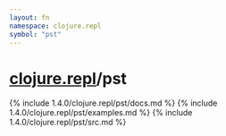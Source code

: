 ```yaml
---
layout: fn
namespace: clojure.repl
symbol: "pst"
---
```


# [clojure.repl](../)/pst

{% include 1.4.0/clojure.repl/pst/docs.md %}
{% include 1.4.0/clojure.repl/pst/examples.md %}
{% include 1.4.0/clojure.repl/pst/src.md %}

